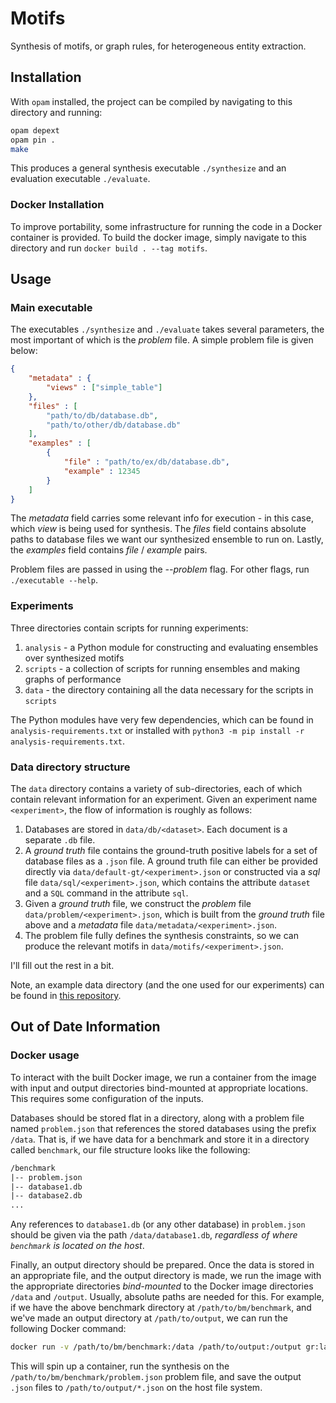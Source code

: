 # Motifs

Synthesis of motifs, or graph rules, for heterogeneous entity extraction.

## Installation

With `opam` installed, the project can be compiled by navigating to this directory and running:

```bash
opam depext
opam pin .
make
```

This produces a general synthesis executable `./synthesize` and an evaluation executable `./evaluate`.

### Docker Installation

To improve portability, some infrastructure for running the code in a Docker container is provided. To build the docker image, simply navigate to this directory and run `docker build . --tag motifs`.

## Usage

### Main executable

The executables `./synthesize` and `./evaluate` takes several parameters, the most important of which is the *problem* file. A simple problem file is given below:

```json
{
    "metadata" : {
        "views" : ["simple_table"]
    },
    "files" : [
        "path/to/db/database.db",
        "path/to/other/db/database.db"
    ],
    "examples" : [
        {
            "file" : "path/to/ex/db/database.db",
            "example" : 12345
        }
    ]
}
```

The *metadata* field carries some relevant info for execution - in this case, which *view* is being used for synthesis. The *files* field contains absolute paths to database files we want our synthesized ensemble to run on. Lastly, the *examples* field contains *file* / *example* pairs.

Problem files are passed in using the *--problem* flag. For other flags, run `./executable --help`.

### Experiments

Three directories contain scripts for running experiments:

1. `analysis` - a Python module for constructing and evaluating ensembles over synthesized motifs
2. `scripts` - a collection of scripts for running ensembles and making graphs of performance
3. `data` - the directory containing all the data necessary for the scripts in `scripts`

The Python modules have very few dependencies, which can be found in `analysis-requirements.txt` or installed with `python3 -m pip install -r analysis-requirements.txt`.

### Data directory structure

The `data` directory contains a variety of sub-directories, each of which contain relevant information for an experiment. Given an experiment name `<experiment>`, the flow of information is roughly as follows:

1. Databases are stored in `data/db/<dataset>`. Each document is a separate `.db` file.
2. A *ground truth* file contains the ground-truth positive labels for a set of database files as a `.json` file. A ground truth file can either be provided directly via `data/default-gt/<experiment>.json` or constructed via a *sql* file `data/sql/<experiment>.json`, which contains the attribute `dataset` and a `SQL` command in the attribute `sql`.
3. Given a *ground truth* file, we construct the *problem* file `data/problem/<experiment>.json`, which is built from the *ground truth* file above and a *metadata* file `data/metadata/<experiment>.json`.
4. The problem file fully defines the synthesis constraints, so we can produce the relevant motifs in `data/motifs/<experiment>.json`.

I'll fill out the rest in a bit.

Note, an example data directory (and the one used for our experiments) can be found in [this repository](https://github.com/csmith49/motif-data).

## Out of Date Information

### Docker usage

To interact with the built Docker image, we run a container from the image with input and output directories bind-mounted at appropriate locations. This requires some configuration of the inputs.

Databases should be stored flat in a directory, along with a problem file named `problem.json` that references the stored databases using the prefix `/data`. That is, if we have data for a benchmark and store it in a directory called `benchmark`, our file structure looks like the following:

```txt
/benchmark
|-- problem.json
|-- database1.db
|-- database2.db
...
```

Any references to `database1.db` (or any other database) in `problem.json` should be given via the path `/data/database1.db`, *regardless of where `benchmark` is located on the host*.

Finally, an output directory should be prepared. Once the data is stored in an appropriate file, and the output directory is made, we run the image with the appropriate directories *bind-mounted* to the Docker image directories `/data` and `/output`. Usually, absolute paths are needed for this. For example, if we have the above benchmark directory at `/path/to/bm/benchmark`, and we've made an output directory at `/path/to/output`, we can run the following Docker command:

```bash
docker run -v /path/to/bm/benchmark:/data /path/to/output:/output gr:latest
```

This will spin up a container, run the synthesis on the `/path/to/bm/benchmark/problem.json` problem file, and save the output `.json` files to `/path/to/output/*.json` on the host file system.